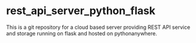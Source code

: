# rest_api_server_python_flask

This is a git repository for a cloud based server providing REST API service and storage running on flask and hosted on pythonanywhere. 

